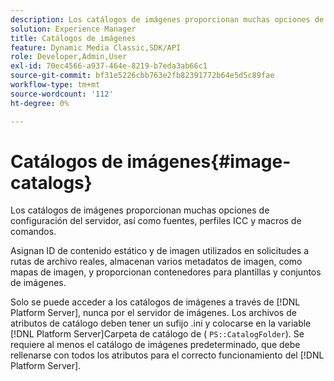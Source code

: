 ```yaml
---
description: Los catálogos de imágenes proporcionan muchas opciones de configuración del servidor, así como fuentes, perfiles ICC y macros de comandos.
solution: Experience Manager
title: Catálogos de imágenes
feature: Dynamic Media Classic,SDK/API
role: Developer,Admin,User
exl-id: 70ec4566-a937-464e-8219-b7eda3ab66c1
source-git-commit: bf31e5226cbb763e2fb82391772b64e5d5c89fae
workflow-type: tm+mt
source-wordcount: '112'
ht-degree: 0%

---
```


# Catálogos de imágenes{#image-catalogs}

Los catálogos de imágenes proporcionan muchas opciones de configuración del servidor, así como fuentes, perfiles ICC y macros de comandos.

Asignan ID de contenido estático y de imagen utilizados en solicitudes a rutas de archivo reales, almacenan varios metadatos de imagen, como mapas de imagen, y proporcionan contenedores para plantillas y conjuntos de imágenes.

Solo se puede acceder a los catálogos de imágenes a través de [!DNL Platform Server], nunca por el servidor de imágenes. Los archivos de atributos de catálogo deben tener un sufijo .ini y colocarse en la variable [!DNL Platform Server]Carpeta de catálogo de ( `PS::CatalogFolder`). Se requiere al menos el catálogo de imágenes predeterminado, que debe rellenarse con todos los atributos para el correcto funcionamiento del [!DNL Platform Server].

